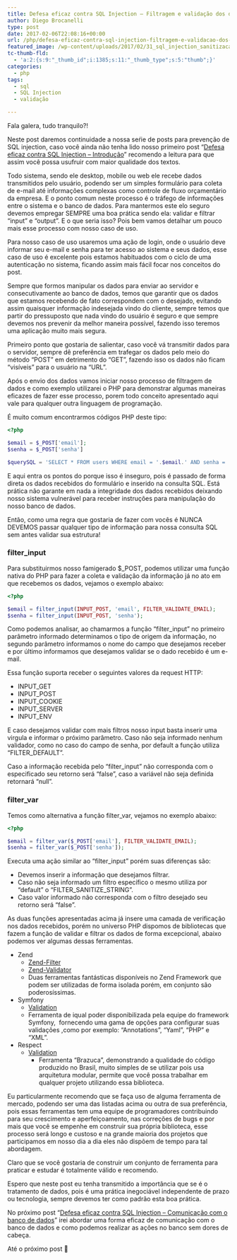```yaml
---
title: Defesa eficaz contra SQL Injection – Filtragem e validação dos dados
author: Diego Brocanelli
type: post
date: 2017-02-06T22:08:16+00:00
url: /php/defesa-eficaz-contra-sql-injection-filtragem-e-validacao-dos-dados/
featured_image: /wp-content/uploads/2017/02/31_sql_injection_sanitizacao.png
tc-thumb-fld:
  - 'a:2:{s:9:"_thumb_id";i:1385;s:11:"_thumb_type";s:5:"thumb";}'
categories:
  - php
tags:
  - sql
  - SQL Injection
  - validação

---
```


Fala galera, tudo tranquilo?!

Neste post daremos continuidade a nossa seŕie de posts para prevenção de SQL injection, caso você ainda não tenha lido nosso primeiro post &#8220;[Defesa eficaz contra SQL Injection – Introdução][1]&#8221; recomendo a leitura para que assim você possa usufruir com maior qualidade dos textos.

Todo sistema, sendo ele desktop, mobile ou web ele recebe dados transmitidos pelo usuário, podendo ser um simples formulário para coleta de e-mail até informações complexas como controle de fluxo orçamentário da empresa. E o ponto comum neste processo é o tráfego de informações entre o sistema e o banco de dados. Para mantermos este elo seguro devemos empregar SEMPRE uma boa prática sendo ela: validar e filtrar &#8220;input&#8221; e &#8220;output&#8221;. E o que seria isso? Pois bem vamos detalhar um pouco mais esse processo com nosso caso de uso.

Para nosso caso de uso usaremos uma ação de login, onde o usuário deve informar seu e-mail e senha para ter acesso ao sistema e seus dados, esse caso de uso é excelente pois estamos habituados com o ciclo de uma autenticação no sistema, ficando assim mais fácil focar nos conceitos do post.

Sempre que formos manipular os dados para enviar ao servidor e consecutivamente ao banco de dados, temos que garantir que os dados que estamos recebendo de fato correspondem com o desejado, evitando assim quaisquer informação indesejada vindo do cliente, sempre temos que partir do pressuposto que nada vindo do usuário é seguro e que sempre devemos nos prevenir da melhor maneira possível, fazendo isso teremos uma aplicação muito mais segura.

Primeiro ponto que gostaria de salientar, caso você vá transmitir dados para o servidor, sempre dê preferência em trafegar os dados pelo meio do método &#8220;POST&#8221; em detrimento do &#8220;GET&#8221;, fazendo isso os dados não ficam &#8220;visíveis&#8221; para o usuário na &#8220;URL&#8221;.

Após o envio dos dados vamos iniciar nosso processo de filtragem de dados e como exemplo utilizarei o PHP para demonstrar algumas maneiras eficazes de fazer esse processo, porem todo conceito apresentado aqui vale para qualquer outra linguagem de programação.

É muito comum encontrarmos códigos PHP deste tipo:

```php
<?php

$email = $_POST['email'];
$senha = $_POST['senha']

$querySQL = 'SELECT * FROM users WHERE email = '.$email.' AND senha = '. $senha. ' ;';
```

E aqui entra os pontos do porque isso é inseguro, pois é passado de forma direta os dados recebidos do formulário e inserido na consulta SQL. Está prática não garante em nada a integridade dos dados recebidos deixando nosso sistema vulnerável para receber instruções para manipulação do nosso banco de dados.

Então, como uma regra que gostaria de fazer com vocês é NUNCA DEVEMOS passar qualquer tipo de informação para nossa consulta SQL sem antes validar sua estrutura!

### filter_input

Para substituirmos nosso famigerado $_POST, podemos utilizar uma função nativa do PHP para fazer a coleta e validação da informação já no ato em que recebemos os dados, vejamos o exemplo abaixo:

```php
<?php

$email = filter_input(INPUT_POST, 'email', FILTER_VALIDATE_EMAIL);
$senha = filter_input(INPUT_POST, 'senha');
```

Como podemos analisar, ao chamarmos a função &#8220;filter_input&#8221; no primeiro parâmetro informado determinamos o tipo de origem da informação, no segundo parâmetro informamos o nome do campo que desejamos receber e por último informamos que desejamos validar se o dado recebido é um e-mail.

Essa função suporta receber o seguintes valores da request HTTP:

* INPUT_GET
* INPUT_POST
* INPUT_COOKIE
* INPUT_SERVER
* INPUT_ENV

E caso desejamos validar com mais filtros nosso input basta inserir uma virgula e informar o próximo parâmetro. Caso não seja informado nenhum validador, como no caso do campo de senha, por default a função utiliza &#8220;FILTER_DEFAULT&#8221;.

Caso a informação recebida pelo &#8220;filter_input&#8221; não corresponda com o especificado seu retorno será &#8220;false&#8221;, caso a variável não seja definida retornará &#8220;null&#8221;.

### filter_var

Temos como alternativa a função filter_var, vejamos no exemplo abaixo:

```php
<?php

$email = filter_var($_POST['email'], FILTER_VALIDATE_EMAIL);
$senha = filter_var($_POST['senha']);
```

Executa uma ação similar ao &#8220;filter_input&#8221; porém suas diferenças são:

* Devemos inserir a informação que desejamos filtrar.
* Caso não seja informado um filtro específico o mesmo utiliza por &#8220;default&#8221; o &#8220;FILTER\_SANITIZE\_STRING&#8221;.
* Caso valor informado não corresponda com o filtro desejado seu retorno será &#8220;false&#8221;.

As duas funções apresentadas acima já insere uma camada de verificação nos dados recebidos, porém no universo PHP dispomos de bibliotecas que fazem a função de validar e filtrar os dados de forma excepcional, abaixo podemos ver algumas dessas ferramentas.

* Zend 
  * [Zend-Filter][2]
  * [Zend-Validator][3]
  * Duas ferramentas fantásticas disponíveis no Zend Framework que podem ser utilizadas de forma isolada porém, em conjunto são poderosíssimas.
* Symfony 
  * [Validation][4]
  * Ferramenta de iqual poder disponibilizada pela equipe do framework Symfony,  fornecendo uma gama de opções para configurar suas validações ,como por exemplo: &#8220;Annotations&#8221;, &#8220;Yaml&#8221;, &#8220;PHP&#8221; e &#8220;XML&#8221;.
* Respect 
  * [Validation][5] 
      * Ferramenta &#8220;Brazuca&#8221;, demonstrando a qualidade do código produzido no Brasil, muito simples de se utilizar pois usa arquitetura modular, permite que você possa trabalhar em qualquer projeto utilizando essa biblioteca.

Eu particularmente recomendo que se faça uso de alguma ferramenta de mercado, podendo ser uma das listadas acima ou outra de sua preferência, pois essas ferramentas tem uma equipe de programadores contribuindo para seu crescimento e aperfeiçoamento, nas correções de bugs e por mais que você se empenhe em construir sua própria biblioteca, esse processo será longo e custoso e na grande maioria dos projetos que participamos em nosso dia a dia eles não dispõem de tempo para tal abordagem.

Claro que se você gostaria de construir um conjunto de ferramenta para praticar e estudar é totalmente válido e recomendo.

Espero que neste post eu tenha transmitido a importância que se é o tratamento de dados, pois é uma prática inegociável independente de prazo ou tecnologia, sempre devemos ter como padrão esta boa prática.

No próximo post &#8220;[Defesa eficaz contra SQL Injection – Comunicação com o banco de dados][6]&#8221; irei abordar uma forma eficaz de comunicação com o banco de dados e como podemos realizar as ações no banco sem dores de cabeça.

Até o próximo post 🙂

 [1]: http://www.diegobrocanelli.com.br/php/defesa-eficaz-contra-sql-injection-filtragem-e-validacao-dos-dados/
 [2]: https://docs.zendframework.com/zend-filter/
 [3]: https://docs.zendframework.com/zend-validator/
 [4]: http://symfony.com/doc/current/validation.html
 [5]: http://respect.github.io/Validation/
 [6]: http://www.diegobrocanelli.com.br/php/defesa-eficaz-contra-sql-injection-comunicacao-com-o-banco-de-dados/